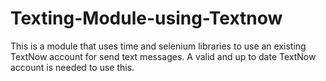 # Texting-Module-using-Textnow
This is a module that uses time and selenium libraries to use an existing TextNow account for send text messages. A valid and up to date TextNow account is needed to use this.
